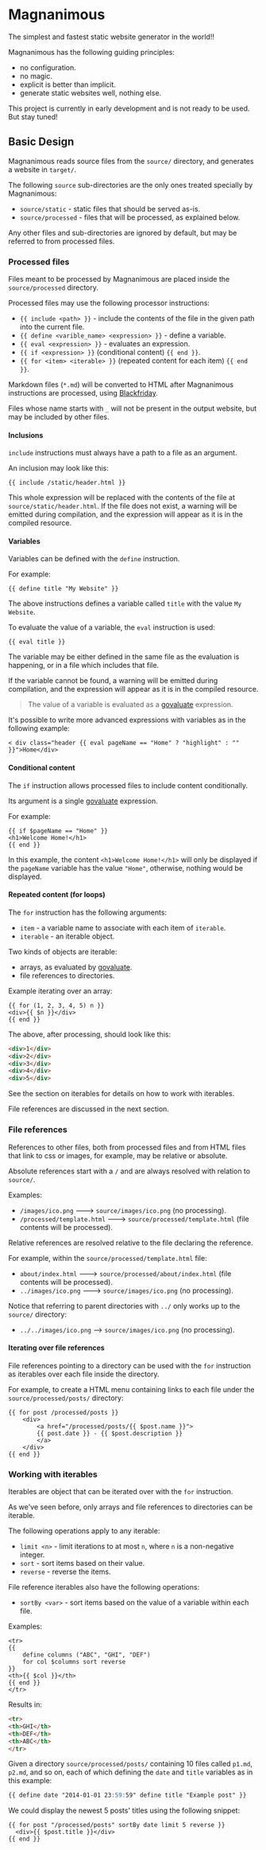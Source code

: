 # Magnanimous

The simplest and fastest static website generator in the world!!

Magnanimous has the following guiding principles:

* no configuration.
* no magic.
* explicit is better than implicit.
* generate static websites well, nothing else.

This project is currently in early development and is not ready to be used. But stay tuned!

## Basic Design

Magnanimous reads source files from the `source/` directory, and generates a website in `target/`.

The following `source` sub-directories are the only ones treated specially by Magnanimous:

* `source/static`    - static files that should be served as-is.
* `source/processed` - files that will be processed, as explained below.

Any other files and sub-directories are ignored by default, but may be referred to from processed files.

### Processed files

Files meant to be processed by Magnanimous are placed inside the `source/processed` directory.

Processed files may use the following processor instructions:

* `{{ include <path> }}` - include the contents of the file in the given path into the current file.
* `{{ define <varible_name> <expression> }}` - define a variable.
* `{{ eval <expression> }}` - evaluates an expression.
* `{{ if <expression> }}` (conditional content) `{{ end }}`.
* `{{ for <item> <iterable> }}` (repeated content for each item) `{{ end }}`.

Markdown files (`*.md`) will be converted to HTML after Magnanimous instructions are processed, using
[Blackfriday](https://github.com/russross/blackfriday).

Files whose name starts with `_` will not be present in the output website, but may be included by other files.

#### Inclusions

`include` instructions must always have a path to a file as an argument.

An inclusion may look like this: 

```
{{ include /static/header.html }}
```

This whole expression will be replaced with the contents of the file at `source/static/header.html`.
If the file does not exist, a warning will be emitted
during compilation, and the expression will appear as it is in the compiled resource.

#### Variables

Variables can be defined with the `define` instruction.
 
For example:

```
{{ define title "My Website" }}
```

The above instructions defines a variable called `title` with the value `My Website`.

To evaluate the value of a variable, the `eval` instruction is used:

```
{{ eval title }}
```

The variable may be either defined in the same file as the evaluation is happening,
or in a file which includes that file.

If the variable cannot be found, a warning will be emitted during compilation, and the expression will appear as it is
in the compiled resource.

> The value of a variable is evaluated as a [govaluate](https://github.com/Knetic/govaluate) expression.

It's possible to write more advanced expressions with variables as in the following example:

```
< div class="header {{ eval pageName == "Home" ? "highlight" : "" }}">Home</div>
```

#### Conditional content

The `if` instruction allows processed files to include content conditionally.

Its argument is a single [govaluate](https://github.com/Knetic/govaluate) expression.

For example:

```
{{ if $pageName == "Home" }}
<h1>Welcome Home!</h1>
{{ end }}
```

In this example, the content `<h1>Welcome Home!</h1>` will only be displayed if the `pageName` variable has the
value `"Home"`, otherwise, nothing would be displayed.

#### Repeated content (for loops)

The `for` instruction has the following arguments:

* `item`       - a variable name to associate with each item of `iterable`.
* `iterable`   - an iterable object. 

Two kinds of objects are iterable:

* arrays, as evaluated by [govaluate](https://github.com/Knetic/govaluate).
* file references to directories.

Example iterating over an array:

```
{{ for (1, 2, 3, 4, 5) n }}
<div>{{ $n }}</div>
{{ end }}
```

The above, after processing, should look like this:

```html
<div>1</div>
<div>2</div>
<div>3</div>
<div>4</div>
<div>5</div>
```

See the section on iterables for details on how to work with iterables.

File references are discussed in the next section.

### File references

References to other files, both from processed files and from HTML files that link to css or images, for example,
may be relative or absolute.

Absolute references start with a `/` and are always resolved with relation to `source/`.

Examples:

* `/images/ico.png` ---> `source/images/ico.png` (no processing).
* `/processed/template.html` ---> `source/processed/template.html` (file contents will be processed).

Relative references are resolved relative to the file declaring the reference.

For example, within the `source/processed/template.html` file:

* `about/index.html` ---> `source/processed/about/index.html` (file contents will be processed).
* `../images/ico.png` ---> `source/images/ico.png` (no processing).

Notice that referring to parent directories with `../` only works up to the `source/` directory:

* `../../images/ico.png` --> `source/images/ico.png` (no processing).

#### Iterating over file references

File references pointing to a directory can be used with the `for` instruction as iterables over each file
inside the directory.

For example, to create a HTML menu containing links to each file under the `source/processed/posts/` directory:

```
{{ for post /processed/posts }}
    <div>
        <a href="/processed/posts/{{ $post.name }}">
        {{ post.date }} - {{ $post.description }}
        </a>
    </div>
{{ end }}
```

### Working with iterables

Iterables are object that can be iterated over with the `for` instruction.

As we've seen before, only arrays and file references to directories can be iterable.

The following operations apply to any iterable:

* `limit <n>`    - limit iterations to at most `n`, where `n` is a non-negative integer.
* `sort`         - sort items based on their value.
* `reverse`      - reverse the items.

File reference iterables also have the following operations:

* `sortBy <var>` - sort items based on the value of a variable within each file.

Examples:

```
<tr>
{{ 
    define columns ("ABC", "GHI", "DEF")
    for col $columns sort reverse
}}
<th>{{ $col }}</th>
{{ end }}
</tr>
```

Results in:

```html
<tr>
<th>GHI</th>
<th>DEF</th>
<th>ABC</th>
</tr>
```

Given a directory `source/processed/posts/` containing 10 files called `p1.md`, `p2.md`, and so on, each of which
defining the `date` and `title` variables as in this example:

```md
{{ define date "2014-01-01 23:59:59" define title "Example post" }}
```

We could display the newest 5 posts' titles using the following snippet:

```
{{ for post "/processed/posts" sortBy date limit 5 reverse }}
  <div>{{ $post.title }}</div>
{{ end }}
```